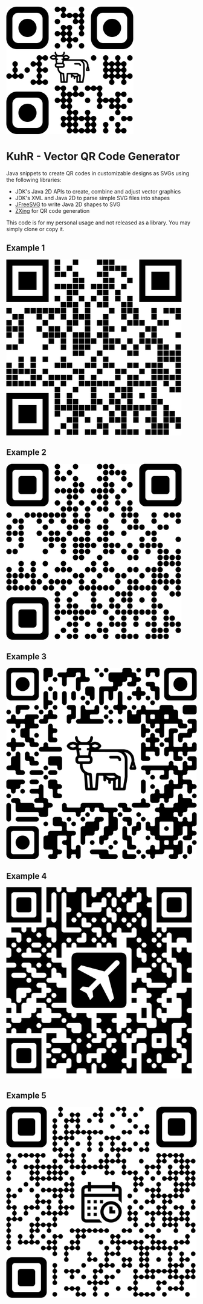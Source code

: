 ![KuhR](examples/logo.svg)

# KuhR - Vector QR Code Generator

Java snippets to create QR codes in customizable designs as SVGs using the
following libraries:

* JDK's Java 2D APIs to create, combine and adjust vector graphics
* JDK's XML and Java 2D to parse simple SVG files into shapes
* [JFreeSVG](https://www.jfree.org/jfreesvg/) to write Java 2D shapes to SVG
* [ZXing](https://github.com/zxing/zxing) for QR code generation

This code is for my personal usage and not released as a library. You may simply
clone or copy it.


## Example 1

![Example 1](examples/qr1.svg)

## Example 2

![Example 2](examples/qr2.svg)

## Example 3

![Example 3](examples/qr3.svg)

## Example 4

![Example 4](examples/qr4.svg)

## Example 5

![Example 5](examples/qr5.svg)
